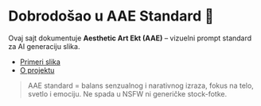 # Dobrodošao u AAE Standard 🌟

Ovaj sajt dokumentuje **Aesthetic Art Ekt (AAE)** – vizuelni prompt
standard za AI generaciju slika.

* [Primeri slika](examples.md)
* [O projektu](about.md)
> AAE standard = balans senzualnog i narativnog izraza, fokus na telo,
> svetlo i emociju. Ne spada u NSFW ni generičke stock-fotke.
